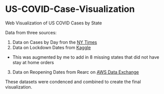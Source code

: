 # US-COVID-Case-Visualization
Web Visualization of US COVID Cases by State

Data from three sources:
1. Data on Cases by Day fron the [NY Times](https://github.com/nytimes/covid-19-data/blob/master/us-states.csv)
2. Data on Lockdown Dates from [Kaggle](https://www.kaggle.com/lin0li/us-lockdown-dates-dataset)
- This was augmented by me to add in 8 missing states that did not have stay at home orders
3. Data on Reopening Dates from Rearc on [AWS Data Exchange](https://aws.amazon.com/marketplace/pp/COVID-19-United-States-Reopen-and-Shut-Down-Status/prodview-ejbvrkmiwc5so)

These datasets were condenced and combined to create the final visualization.